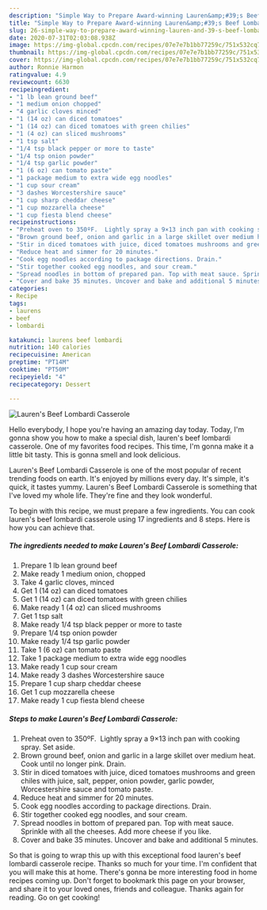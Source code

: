 ```yaml
---
description: "Simple Way to Prepare Award-winning Lauren&amp;#39;s Beef Lombardi Casserole"
title: "Simple Way to Prepare Award-winning Lauren&amp;#39;s Beef Lombardi Casserole"
slug: 26-simple-way-to-prepare-award-winning-lauren-and-39-s-beef-lombardi-casserole
date: 2020-07-31T02:03:08.938Z
image: https://img-global.cpcdn.com/recipes/07e7e7b1bb77259c/751x532cq70/laurens-beef-lombardi-casserole-recipe-main-photo.jpg
thumbnail: https://img-global.cpcdn.com/recipes/07e7e7b1bb77259c/751x532cq70/laurens-beef-lombardi-casserole-recipe-main-photo.jpg
cover: https://img-global.cpcdn.com/recipes/07e7e7b1bb77259c/751x532cq70/laurens-beef-lombardi-casserole-recipe-main-photo.jpg
author: Ronnie Harmon
ratingvalue: 4.9
reviewcount: 6630
recipeingredient:
- "1 lb lean ground beef"
- "1 medium onion chopped"
- "4 garlic cloves minced"
- "1 (14 oz) can diced tomatoes"
- "1 (14 oz) can diced tomatoes with green chilies"
- "1 (4 oz) can sliced mushrooms"
- "1 tsp salt"
- "1/4 tsp black pepper or more to taste"
- "1/4 tsp onion powder"
- "1/4 tsp garlic powder"
- "1 (6 oz) can tomato paste"
- "1 package medium to extra wide egg noodles"
- "1 cup sour cream"
- "3 dashes Worcestershire sauce"
- "1 cup sharp cheddar cheese"
- "1 cup mozzarella cheese"
- "1 cup fiesta blend cheese"
recipeinstructions:
- "Preheat oven to 350ºF.  Lightly spray a 9×13 inch pan with cooking spray. Set aside."
- "Brown ground beef, onion and garlic in a large skillet over medium heat. Cook until no longer pink. Drain."
- "Stir in diced tomatoes with juice, diced tomatoes mushrooms and green chiles with juice, salt, pepper, onion powder, garlic powder, Worcestershire sauce and tomato paste."
- "Reduce heat and simmer for 20 minutes."
- "Cook egg noodles according to package directions. Drain."
- "Stir together cooked egg noodles, and sour cream."
- "Spread noodles in bottom of prepared pan. Top with meat sauce. Sprinkle with all the cheeses. Add more cheese if you like."
- "Cover and bake 35 minutes. Uncover and bake and additional 5 minutes."
categories:
- Recipe
tags:
- laurens
- beef
- lombardi

katakunci: laurens beef lombardi 
nutrition: 140 calories
recipecuisine: American
preptime: "PT14M"
cooktime: "PT50M"
recipeyield: "4"
recipecategory: Dessert

---
```



![Lauren&#39;s Beef Lombardi Casserole](https://img-global.cpcdn.com/recipes/07e7e7b1bb77259c/751x532cq70/laurens-beef-lombardi-casserole-recipe-main-photo.jpg)

Hello everybody, I hope you're having an amazing day today. Today, I'm gonna show you how to make a special dish, lauren&#39;s beef lombardi casserole. One of my favorites food recipes. This time, I'm gonna make it a little bit tasty. This is gonna smell and look delicious.

Lauren&#39;s Beef Lombardi Casserole is one of the most popular of recent trending foods on earth. It's enjoyed by millions every day. It's simple, it's quick, it tastes yummy. Lauren&#39;s Beef Lombardi Casserole is something that I've loved my whole life. They're fine and they look wonderful.




To begin with this recipe, we must prepare a few ingredients. You can cook lauren&#39;s beef lombardi casserole using 17 ingredients and 8 steps. Here is how you can achieve that.

<!--inarticleads1-->

##### The ingredients needed to make Lauren&#39;s Beef Lombardi Casserole:

1. Prepare 1 lb lean ground beef
1. Make ready 1 medium onion, chopped
1. Take 4 garlic cloves, minced
1. Get 1 (14 oz) can diced tomatoes
1. Get 1 (14 oz) can diced tomatoes with green chilies
1. Make ready 1 (4 oz) can sliced mushrooms
1. Get 1 tsp salt
1. Make ready 1/4 tsp black pepper or more to taste
1. Prepare 1/4 tsp onion powder
1. Make ready 1/4 tsp garlic powder
1. Take 1 (6 oz) can tomato paste
1. Take 1 package medium to extra wide egg noodles
1. Make ready 1 cup sour cream
1. Make ready 3 dashes Worcestershire sauce
1. Prepare 1 cup sharp cheddar cheese
1. Get 1 cup mozzarella cheese
1. Make ready 1 cup fiesta blend cheese




<!--inarticleads2-->

##### Steps to make Lauren&#39;s Beef Lombardi Casserole:

1. Preheat oven to 350ºF.  Lightly spray a 9×13 inch pan with cooking spray. Set aside.
1. Brown ground beef, onion and garlic in a large skillet over medium heat. Cook until no longer pink. Drain.
1. Stir in diced tomatoes with juice, diced tomatoes mushrooms and green chiles with juice, salt, pepper, onion powder, garlic powder, Worcestershire sauce and tomato paste.
1. Reduce heat and simmer for 20 minutes.
1. Cook egg noodles according to package directions. Drain.
1. Stir together cooked egg noodles, and sour cream.
1. Spread noodles in bottom of prepared pan. Top with meat sauce. Sprinkle with all the cheeses. Add more cheese if you like.
1. Cover and bake 35 minutes. Uncover and bake and additional 5 minutes.




So that is going to wrap this up with this exceptional food lauren&#39;s beef lombardi casserole recipe. Thanks so much for your time. I'm confident that you will make this at home. There's gonna be more interesting food in home recipes coming up. Don't forget to bookmark this page on your browser, and share it to your loved ones, friends and colleague. Thanks again for reading. Go on get cooking!
